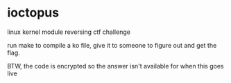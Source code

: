 # ioctopus
linux kernel module reversing ctf challenge

run make to compile a ko file, give it to someone to figure out and get the flag.

BTW, the code is encrypted so the answer isn't available for when this goes live
